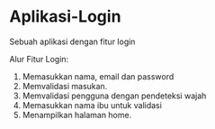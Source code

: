 # Aplikasi-Login
Sebuah aplikasi dengan fitur login

Alur Fitur Login:
1. Memasukkan nama, email dan password
2. Memvalidasi masukan.
3. Memvalidasi pengguna dengan pendeteksi wajah
4. Memasukkan nama ibu untuk validasi
5. Menampilkan halaman home.
